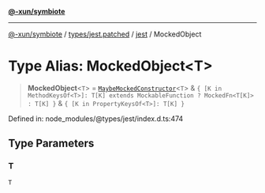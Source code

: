[**@-xun/symbiote**](../../../../../README.md)

***

[@-xun/symbiote](../../../../../README.md) / [types/jest.patched](../../../README.md) / [jest](../README.md) / MockedObject

# Type Alias: MockedObject\<T\>

> **MockedObject**\<`T`\> = [`MaybeMockedConstructor`](MaybeMockedConstructor.md)\<`T`\> & `{ [K in MethodKeysOf<T>]: T[K] extends MockableFunction ? MockedFn<T[K]> : T[K] }` & `{ [K in PropertyKeysOf<T>]: T[K] }`

Defined in: node\_modules/@types/jest/index.d.ts:474

## Type Parameters

### T

`T`
